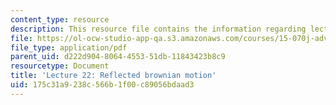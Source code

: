 ```yaml
---
content_type: resource
description: This resource file contains the information regarding lecture 22.
file: https://ol-ocw-studio-app-qa.s3.amazonaws.com/courses/15-070j-advanced-stochastic-processes-fall-2013/175c31a9238c566b1f00c89056bdaad3_MIT15_070JF13_Lec22.pdf
file_type: application/pdf
parent_uid: d222d904-8064-4553-51db-11843423b8c9
resourcetype: Document
title: 'Lecture 22: Reflected brownian motion'
uid: 175c31a9-238c-566b-1f00-c89056bdaad3
---
```

